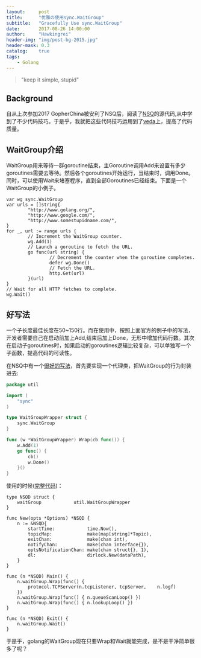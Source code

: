 ```yaml
---
layout:     post
title:      "优雅の使用sync.WaitGroup"
subtitle:   "Gracefully Use sync.WaitGroup"
date:       2017-08-26 14:00:00
author:     "Hawkingrei"
header-img: "img/post-bg-2015.jpg"
header-mask: 0.3
catalog:    true
tags:
    - Golang
---
```


> "keep it simple, stupid"

## Background

自从上次参加2017 GopherChina被安利了NSQ后，阅读了[NSQ](https://github.com/nsqio/nsq)的源代码,从中学到了不少代码技巧。于是乎，我就把这些代码技巧运用到了[veda](https://github.com/hawkingrei/veda)上，提高了代码质量。

## WaitGroup介绍

WaitGroup用来等待一群goroutine结束，主Goroutine调用Add来设置有多少goroutines需要去等待。然后各个goroutines开始运行，当结束时，调用Done。同时，可以使用Wait来堵塞程序，直到全部Goroutines已经结束。下面是一个WaitGroup的小例子。

```golang
var wg sync.WaitGroup
var urls = []string{
        "http://www.golang.org/",
        "http://www.google.com/",
        "http://www.somestupidname.com/",
}
for _, url := range urls {
        // Increment the WaitGroup counter.
        wg.Add(1)
        // Launch a goroutine to fetch the URL.
        go func(url string) {
                // Decrement the counter when the goroutine completes.
                defer wg.Done()
                // Fetch the URL.
                http.Get(url)
        }(url)
}
// Wait for all HTTP fetches to complete.
wg.Wait()
``` 

## 好写法

一个子长度最佳长度在50~150行。而在使用中，按照上面官方的例子中的写法，开发者需要自己在启动前加上Add,结束后加上Done，无形中增加代码行数。其次在启动子goroutines时，如果启动的goroutines逻辑比较复杂，可以单独写一个子函数，提高代码的可读性。

在NSQ中有一个[很好的写法](https://github.com/nsqio/nsq/blob/master/internal/util/wait_group_wrapper.go)，首先要实现一个代理类，把WaitGroup的行为封装进去:

```go
package util

import (
	"sync"
)

type WaitGroupWrapper struct {
	sync.WaitGroup
}

func (w *WaitGroupWrapper) Wrap(cb func()) {
	w.Add(1)
	go func() {
		cb()
		w.Done()
	}()
}
```

使用的时候([完整代码](https://github.com/nsqio/nsq/blob/master/nsqd/nsqd.go))：


```golang
type NSQD struct {
	waitGroup            util.WaitGroupWrapper
}

func New(opts *Options) *NSQD {
	n := &NSQD{
		startTime:            time.Now(),
		topicMap:             make(map[string]*Topic),
		exitChan:             make(chan int),
		notifyChan:           make(chan interface{}),
		optsNotificationChan: make(chan struct{}, 1),
		dl:                   dirlock.New(dataPath),
	}
}

func (n *NSQD) Main() {
	n.waitGroup.Wrap(func() {
		protocol.TCPServer(n.tcpListener, tcpServer,	n.logf)
	})
	n.waitGroup.Wrap(func() { n.queueScanLoop() })
	n.waitGroup.Wrap(func() { n.lookupLoop() })
}

func (n *NSQD) Exit() {
	n.waitGroup.Wait()
}
```

于是乎，golang的WaitGroup现在只要Wrap和Wait就能完成，是不是干净简单很多了呢？


